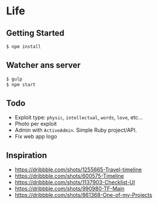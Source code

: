 # Life

## Getting Started

```bash
$ npm install
```

## Watcher ans server

```bash
$ gulp
$ npm start
```

## Todo

* Exploit type: `physic`, `intellectual`, `words`, `love`, etc...
* Photo per exploit
* Admin with `ActiveAdmin`. Simple Ruby project/API.
* Fix web app logo

## Inspiration

* https://dribbble.com/shots/1255665-Travel-timeline
* https://dribbble.com/shots/600575-Timeline
* https://dribbble.com/shots/1137903-Checklist-UI
* https://dribbble.com/shots/990980-TF-Main
* https://dribbble.com/shots/861368-One-of-my-Projects
